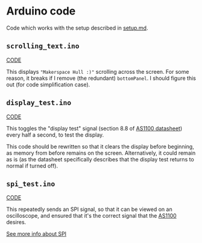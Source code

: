 # Arduino code

Code which works with the setup described in [setup.md](../setup.md).

## `scrolling_text.ino`

[CODE](./scrolling_text.ino)

This displays `"Makerspace Hull :)"` scrolling across the screen. For some reason, it breaks if I remove (the redundant) `bottomPanel`. I should figure this out (for code simplification case).

## `display_test.ino`

[CODE](./display_test.ino)

This toggles the "display test" signal (section 8.8 of [AS1100 datasheet]) every half a second, to test the display.

This code should be rewritten so that it clears the display before beginning, as memory from before remains on the screen. Alternatively, it could remain as is (as the datasheet specifically describes that the display test returns to normal if turned off).

[AS1100 datasheet]: https://github.com/ConnectedHumber/Bus-Terminal-Signs/blob/master/Datasheets/AS1100_DS000273_1-00.pdf

## `spi_test.ino`

[CODE](./spi_test.ino)

This repeatedly sends an SPI signal, so that it can be viewed on an oscilloscope, and ensured that it's the correct signal that the [AS1100][AS1100 datasheet] desires.

[See more info about SPI](../SPI/README.md)

